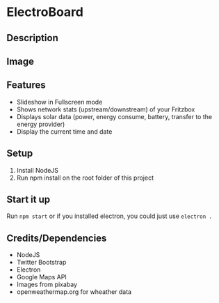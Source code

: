 # ElectroBoard

## Description


## Image



## Features

* Slideshow in Fullscreen mode
* Shows network stats (upstream/downstream) of your Fritzbox
* Displays solar data (power, energy consume, battery, transfer to the energy provider)
* Display the current time and date

## Setup

1. Install NodeJS
2. Run npm install on the root folder of this project

## Start it up

Run `npm start` or if you installed electron, you could just use `electron .`

## Credits/Dependencies

* NodeJS
* Twitter Bootstrap
* Electron
* Google Maps API
* Images from pixabay
* openweathermap.org for wheather data
